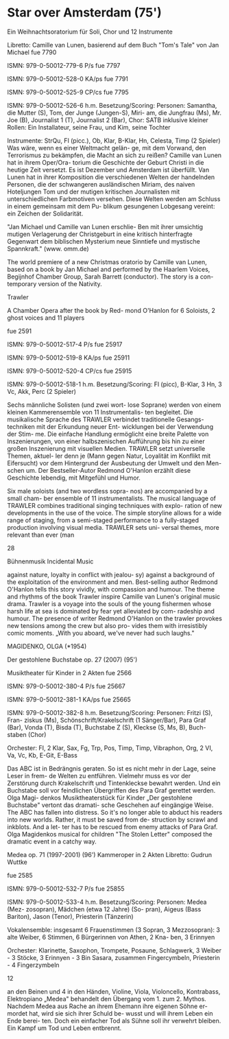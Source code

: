 # Star over Amsterdam (75')

Ein Weihnachtsoratorium für Soli, Chor und 12 Instrumente

Libretto: Camille van Lunen, basierend auf dem Buch "Tom's Tale" von Jan Michael fue 7790

ISMN: 979-0-50012-779-6 P/s fue 7797

ISMN: 979-0-50012-528-0 ΚA/ps fue 7791

ISMN: 979-0-50012-525-9 CP/cs fue 7795

ISMN: 979-0-50012-526-6 h.m. Besetzung/Scoring: Personen: Samantha, die Mutter (S), Tom, der Junge (Jungen-S), Miri- am, die Jungfrau (Ms), Mr. Joe (B), Journalist 1 (T), Journalist 2 (Bar), Chor: SATB inklusive kleiner Rollen: Ein Installateur, seine Frau, und Kim, seine Tochter

Instrumente: StrQu, Fl (picc.), Ob, Klar, B-Klar, Hn, Celesta, Timp (2 Spieler) Was wäre, wenn es einer Weltmacht gelän- ge, mit dem Vorwand, den Terrorismus zu bekämpfen, die Macht an sich zu reißen? Camille van Lunen hat in ihrem Oper/Ora- torium die Geschichte der Geburt Christi in die heutige Zeit versetzt. Es ist Dezember und Amsterdam ist überfüllt. Van Lunen hat in ihrer Komposition die verschiedenen Welten der handelnden Personen, die der schwangeren ausländischen Miriam, des naiven Hoteljungen Tom und der mutigen kritischen Journalisten mit unterschiedlichen Farbmotiven versehen. Diese Welten werden am Schluss in einem gemeinsam mit dem Pu- blikum gesungenen Lobgesang vereint: ein Zeichen der Solidarität.

"Jan Michael und Camille van Lunen erschlie- Ben mit ihrer umsichtig mutigen Verlagerung der Christgeburt in eine kritisch hinterfragte Gegenwart dem biblischen Mysterium neue Sinntiefe und mystische Spannkraft." (www. omm.de)

The world premiere of a new Christmas oratorio by Camille van Lunen, based on a book by Jan Michael and performed by the Haarlem Voices, Begijnhof Chamber Group, Sarah Barrett (conductor). The story is a con- temporary version of the Nativity.

Trawler

A Chamber Opera after the book by Red- mond O'Hanlon for 6 Soloists, 2 ghost voices and 11 players

fue 2591

ISMN: 979-0-50012-517-4 P/s fue 25917

ISMN: 979-0-50012-519-8 KA/ps fue 25911

ISMN: 979-0-50012-520-4 CP/cs fue 25915

ISMN: 979-0-50012-518-1 h.m. Besetzung/Scoring: Fl (picc), B-Klar, 3 Hn, 3 Vc, Akk, Perc (2 Spieler)

Sechs männliche Solisten (und zwei wort- lose Soprane) werden von einem kleinen Kammerensemble von 11 Instrumentalis- ten begleitet. Die musikalische Sprache des TRAWLER verbindet traditionelle Gesangs- techniken mit der Erkundung neuer Ent- wicklungen bei der Verwendung der Stim- me. Die einfache Handlung ermöglicht eine breite Palette von Inszenierungen, von einer halbszenischen Aufführung bis hin zu einer großen Inszenierung mit visuellen Medien. TRAWLER setzt universelle Themen, aktuel- ler denn je (Mann gegen Natur, Loyalität im Konflikt mit Eifersucht) vor dem Hintergrund der Ausbeutung der Umwelt und den Men- schen um. Der Bestseller-Autor Redmond O'Hanlon erzählt diese Geschichte lebendig, mit Mitgefühl und Humor.

Six male soloists (and two wordless sopra- nos) are accompanied by a small cham- ber ensemble of 11 instrumentalists. The musical language of TRAWLER combines traditional singing techniques with explo- ration of new developments in the use of the voice. The simple storyline allows for a wide range of staging, from a semi-staged performance to a fully-staged production involving visual media. TRAWLER sets uni- versal themes, more relevant than ever (man

28

Bühnenmusik Incidental Music

against nature, loyalty in conflict with jealou- sy) against a background of the exploitation of the environment and men. Best-selling author Redmond O'Hanlon tells this story vividly, with compassion and humour. The theme and rhythms of the book Trawler inspire Camille van Lunen's original music drama. Trawler is a voyage into the souls of the young fishermen whose harsh life at sea is dominated by fear yet alleviated by com- radeship and humour. The presence of writer Redmond O'Hanlon on the trawler provokes new tensions among the crew but also pro- vides them with irresistibly comic moments. „With you aboard, we've never had such laughs."

MAGIDENKO, OLGA (*1954)

Der gestohlene Buchstabe op. 27 (2007) (95')

Musiktheater für Kinder in 2 Akten fue 2566

ISMN: 979-0-50012-380-4 P/s fue 25667

ISMN: 979-0-50012-381-1 KA/ps fue 25665

ISMN: 979-0-50012-382-8 h.m. Besetzung/Scoring: Personen: Fritzi (S), Fran- ziskus (Ms), Schönschrift/Krakelschrift (1 Sänger/Bar), Para Graf (Bar), Vonda (T), Bisda (T), Buchstabe Z (S), Kleckse (S, Ms, B), Buch- staben (Chor)

Orchester: FI, 2 Klar, Sax, Fg, Trp, Pos, Timp, Timp, Vibraphon, Org, 2 VI, Va, Vc, Kb, E-Git, E-Bass

Das ABC ist in Bedrängnis geraten. So ist es nicht mehr in der Lage, seine Leser in frem- de Welten zu entführen. Vielmehr muss es vor der Zerstörung durch Krakelschrift und Tintenkleckse bewahrt werden. Und ein Buchstabe soll vor feindlichen Übergriffen des Para Graf gerettet werden. Olga Magi- denkos Musiktheaterstück für Kinder „Der gestohlene Buchstabe" vertont das dramati- sche Geschehen auf eingängige Weise. The ABC has fallen into distress. So it's no longer able to abduct his readers into new worlds. Rather, it must be saved from de- struction by scrawl and inkblots. And a let- ter has to be rescued from enemy attacks of Para Graf. Olga Magidenkos musical for children "The Stolen Letter" composed the dramatic event in a catchy way.

Medea op. 71 (1997-2001) (96') Kammeroper in 2 Akten Libretto: Gudrun Wuttke

fue 2585

ISMN: 979-0-50012-532-7 P/s fue 25855

ISMN: 979-0-50012-533-4 h.m. Besetzung/Scoring: Personen: Medea (Mez- zosopran), Mädchen (etwa 12 Jahre) (So- pran), Aigeus (Bass Bariton), Jason (Tenor), Priesterin (Tänzerin)

Vokalensemble: insgesamt 6 Frauenstimmen (3 Sopran, 3 Mezzosopran): 3 alte Weiber, 6 Stimmen, 6 Bürgerinnen von Athen, 2 Kna- ben, 3 Erinnyen

Orchester: Klarinette, Saxophon, Trompete, Posaune, Schlagwerk, 3 Weiber - 3 Stöcke, 3 Erinnyen - 3 Bin Sasara, zusammen Fingercymbeln, Priesterin - 4 Fingerzymbeln

12

an den Beinen und 4 in den Händen, Violine, Viola, Violoncello, Kontrabass, Elektropiano „Medea" behandelt den Übergang vom 1. zum 2. Mythos. Nachdem Medea aus Rache an ihrem Ehemann ihre eigenen Söhne er- mordet hat, wird sie sich ihrer Schuld be- wusst und will ihrem Leben ein Ende berei- ten. Doch ein einfacher Tod als Sühne soll ihr verwehrt bleiben. Ein Kampf um Tod und Leben entbrennt.